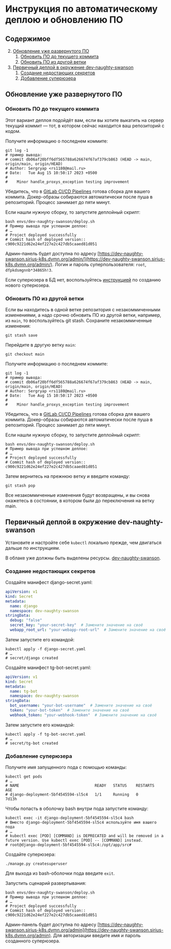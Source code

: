 # Инструкция по автоматическому деплою и обновлению ПО

## Содержимое

2. [Обновление уже развернутого ПО](#обновление-уже-развернутого-по)
   1. [Обновить ПО до текущего коммита](#обновить-по-до-текущего-коммита)
   2. [Обновить ПО из другой ветки](#обновить-по-из-другой-ветки)
3. [Первичный деплой в окружение dev-naughty-swanson](#первичный-деплой-в-окружение-dev-naughty-swanson)
   1. [Создание недостающих секретов](#создание-недостающих-секретов)
   2. [Добавление суперюзера](#добавление-суперюзера)


## Обновление уже развернутого ПО

### Обновить ПО до текущего коммита

Этот вариант деплоя подойдёт вам, если вы хотите выкатить на сервер текущий коммит — тот, в котором сейчас находится ваш репозиторий с кодом.

Получите информацию о последнем коммите:
```shell
git log -1
# пример вывода:
# commit db06af20bff6df565788a626674f67af379cb863 (HEAD -> main, origin/main, origin/HEAD)
# Author: Sergryap <rs1180@mail.ru>
# Date:   Tue Aug 15 10:50:17 2023 +0500
#
#    Minor handle_proxys_exception testing improvement
```

Убедитесь, что в [GitLab CI/CD Pipelines](https://gitlab.levelupdev.ru/proxys-io/proxys-telegram-bot/-/pipelines) готова сборка для вашего коммита. Докер-образы собираются автоматически после пуша в репозиторий. Процесс занимает до пяти минут.

Если нашли нужную сборку, то запустите деплойный скрипт:

```shell
bash envs/dev-naughty-swanson/deploy.sh
# Пример вывода при успешном деплое:
# …
# Project deployed successfully
# Commit hash of deployed version:: c900c9221d62e24ef227e2c427db5caaed81d051
```

Админ-панель будет доступна по адресу [https://dev-naughty-swanson.sirius-k8s.dvmn.org/admin/](https://dev-naughty-swanson.sirius-k8s.dvmn.org/admin/). Логин и пароль суперпользователя: `root`, `dfpkdsmgnnb*34865h!3`.

Если суперюзера в БД нет, воспользуйтесь [инструкцией](#добавление-суперюзера) по созданию нового суперюзера.

### Обновить ПО из другой ветки

Если вы находитесь в одной ветке репозитория с незакоммиченными изменениями, а надо срочно обновить ПО из другой ветки, например, из `main`, то воспользуйтесь git stash. Сохраните незакоммиченные изменения:

```shell
git stash save
```

Перейдите в другую ветку `main`:

```shell
git checkout main
```

Получите информацию о последнем коммите:
```shell
git log -1
# пример вывода:
# commit db06af20bff6df565788a626674f67af379cb863 (HEAD -> main, origin/main, origin/HEAD)
# Author: Sergryap <rs1180@mail.ru>
# Date:   Tue Aug 15 10:50:17 2023 +0500
#
#    Minor handle_proxys_exception testing improvement
```

Убедитесь, что в [GitLab CI/CD Pipelines](https://gitlab.levelupdev.ru/proxys-io/proxys-telegram-bot/-/pipelines) готова сборка для вашего коммита. Докер-образы собираются автоматически после пуша в репозиторий. Процесс занимает до пяти минут.

Если нашли нужную сборку, то запустите деплойный скрипт:

```shell
bash envs/dev-naughty-swanson/deploy.sh
# Пример вывода при успешном деплое:
# …
# Project deployed successfully
# Commit hash of deployed version:: c900c9221d62e24ef227e2c427db5caaed81d051
```

Затем вернитесь на прежнюю ветку и введите команду:

```shell
git stash pop
```

Все незакоммиченные изменения будут возвращены, и вы снова окажетесь в состоянии, в котором были до переключения на ветку main.

## Первичный деплой в окружение dev-naughty-swanson

Установите и настройте себе `kubectl` локально прежде, чем двигаться дальше по инструкциям.

В облаке уже должны быть выделены ресурсы. [dev-naughty-swanson](https://sirius-env-registry.website.yandexcloud.net/dev-naughty-swanson.html).

### Создание недостающих секретов

Создайте манифест django-secret.yaml:

```yaml
apiVersion: v1
kind: Secret
metadata:
  name: django
  namespace: dev-naughty-swanson
stringData:
  debug: "false"
  secret_key: "your-secret-key"  # Замените значение на своё
  webapp_root_url: "your-webapp-root-url"  # Замените значение на своё
```

Затем запустите его командой:

```shell
kubectl apply -f django-secret.yaml
# …
# secret/django created
```

Создайте манифест tg-bot-secret.yaml:

```yaml
apiVersion: v1
kind: Secret
metadata:
  name: tg-bot
  namespace: dev-naughty-swanson
stringData:
  bot_username: "your-bot-username"  # Замените значение на своё
  token: "your-bot-token"  # Замените значение на своё
  webhook_token: "your-webhook-token"  # Замените значение на своё
```

Затем запустите его командой:

```shell
kubectl apply -f tg-bot-secret.yaml
# …
# secret/tg-bot created
```

### Добавление суперюзера

Получите имя запущенного пода с помощью команды:

```shell
kubectl get pods
# …
# NAME                                 READY   STATUS    RESTARTS   AGE
# django-deployment-5bf4545594-sl5c4   1/1     Running   0          7d13h
```

Чтобы попасть в оболочку bash внутри пода запустите команду:

```shell
kubectl exec -it django-deployment-5bf4545594-sl5c4 bash
# Вместо django-deployment-5bf4545594-sl5c4 используйте имя вашего пода
# …
# kubectl exec [POD] [COMMAND] is DEPRECATED and will be removed in a future version. Use kubectl exec [POD] -- [COMMAND] instead.
# root@django-deployment-5bf4545594-sl5c4:/opt/app/src#
```

Создайте суперюзера:

```shell
./manage.py createsuperuser
```

Для выхода из bash-оболочки пода введите `exit`.


Запустить сценарий развертывания:

```shell
bash envs/dev-naughty-swanson/deploy.sh
# Пример вывода при успешном деплое:
# …
# Project deployed successfully
# Commit hash of deployed version:: c900c9221d62e24ef227e2c427db5caaed81d051
```

Админ-панель будет доступна по адресу [https://dev-naughty-swanson.sirius-k8s.dvmn.org/admin](https://dev-naughty-swanson.sirius-k8s.dvmn.org/admin). Для авторизации введите имя и пароль созданного суперюзера.
